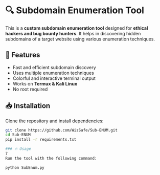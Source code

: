 # 🔍 Subdomain Enumeration Tool

This is a **custom subdomain enumeration tool** designed for **ethical hackers and bug bounty hunters**. It helps in discovering hidden subdomains of a target website using various enumeration techniques.

## 🚀 Features
- Fast and efficient subdomain discovery
- Uses multiple enumeration techniques
- Colorful and interactive terminal output
- Works on **Termux & Kali Linux**
- No root required

## 📥 Installation

Clone the repository and install dependencies:

```bash
git clone https://github.com/WizSafe/Sub-ENUM.git
cd Sub-ENUM
pip install -r requirements.txt

### 🔥 Usage
7
Run the tool with the following command:

python SubEnum.py 
